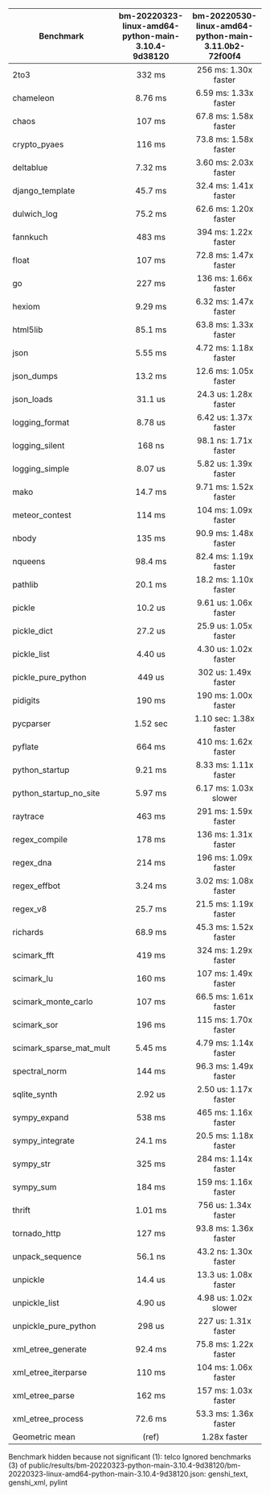 | Benchmark               | bm-20220323-linux-amd64-python-main-3.10.4-9d38120 | bm-20220530-linux-amd64-python-main-3.11.0b2-72f00f4 |
|-------------------------|:--------------------------------------------------:|:----------------------------------------------------:|
| 2to3                    | 332 ms                                             | 256 ms: 1.30x faster                                 |
| chameleon               | 8.76 ms                                            | 6.59 ms: 1.33x faster                                |
| chaos                   | 107 ms                                             | 67.8 ms: 1.58x faster                                |
| crypto_pyaes            | 116 ms                                             | 73.8 ms: 1.58x faster                                |
| deltablue               | 7.32 ms                                            | 3.60 ms: 2.03x faster                                |
| django_template         | 45.7 ms                                            | 32.4 ms: 1.41x faster                                |
| dulwich_log             | 75.2 ms                                            | 62.6 ms: 1.20x faster                                |
| fannkuch                | 483 ms                                             | 394 ms: 1.22x faster                                 |
| float                   | 107 ms                                             | 72.8 ms: 1.47x faster                                |
| go                      | 227 ms                                             | 136 ms: 1.66x faster                                 |
| hexiom                  | 9.29 ms                                            | 6.32 ms: 1.47x faster                                |
| html5lib                | 85.1 ms                                            | 63.8 ms: 1.33x faster                                |
| json                    | 5.55 ms                                            | 4.72 ms: 1.18x faster                                |
| json_dumps              | 13.2 ms                                            | 12.6 ms: 1.05x faster                                |
| json_loads              | 31.1 us                                            | 24.3 us: 1.28x faster                                |
| logging_format          | 8.78 us                                            | 6.42 us: 1.37x faster                                |
| logging_silent          | 168 ns                                             | 98.1 ns: 1.71x faster                                |
| logging_simple          | 8.07 us                                            | 5.82 us: 1.39x faster                                |
| mako                    | 14.7 ms                                            | 9.71 ms: 1.52x faster                                |
| meteor_contest          | 114 ms                                             | 104 ms: 1.09x faster                                 |
| nbody                   | 135 ms                                             | 90.9 ms: 1.48x faster                                |
| nqueens                 | 98.4 ms                                            | 82.4 ms: 1.19x faster                                |
| pathlib                 | 20.1 ms                                            | 18.2 ms: 1.10x faster                                |
| pickle                  | 10.2 us                                            | 9.61 us: 1.06x faster                                |
| pickle_dict             | 27.2 us                                            | 25.9 us: 1.05x faster                                |
| pickle_list             | 4.40 us                                            | 4.30 us: 1.02x faster                                |
| pickle_pure_python      | 449 us                                             | 302 us: 1.49x faster                                 |
| pidigits                | 190 ms                                             | 190 ms: 1.00x faster                                 |
| pycparser               | 1.52 sec                                           | 1.10 sec: 1.38x faster                               |
| pyflate                 | 664 ms                                             | 410 ms: 1.62x faster                                 |
| python_startup          | 9.21 ms                                            | 8.33 ms: 1.11x faster                                |
| python_startup_no_site  | 5.97 ms                                            | 6.17 ms: 1.03x slower                                |
| raytrace                | 463 ms                                             | 291 ms: 1.59x faster                                 |
| regex_compile           | 178 ms                                             | 136 ms: 1.31x faster                                 |
| regex_dna               | 214 ms                                             | 196 ms: 1.09x faster                                 |
| regex_effbot            | 3.24 ms                                            | 3.02 ms: 1.08x faster                                |
| regex_v8                | 25.7 ms                                            | 21.5 ms: 1.19x faster                                |
| richards                | 68.9 ms                                            | 45.3 ms: 1.52x faster                                |
| scimark_fft             | 419 ms                                             | 324 ms: 1.29x faster                                 |
| scimark_lu              | 160 ms                                             | 107 ms: 1.49x faster                                 |
| scimark_monte_carlo     | 107 ms                                             | 66.5 ms: 1.61x faster                                |
| scimark_sor             | 196 ms                                             | 115 ms: 1.70x faster                                 |
| scimark_sparse_mat_mult | 5.45 ms                                            | 4.79 ms: 1.14x faster                                |
| spectral_norm           | 144 ms                                             | 96.3 ms: 1.49x faster                                |
| sqlite_synth            | 2.92 us                                            | 2.50 us: 1.17x faster                                |
| sympy_expand            | 538 ms                                             | 465 ms: 1.16x faster                                 |
| sympy_integrate         | 24.1 ms                                            | 20.5 ms: 1.18x faster                                |
| sympy_str               | 325 ms                                             | 284 ms: 1.14x faster                                 |
| sympy_sum               | 184 ms                                             | 159 ms: 1.16x faster                                 |
| thrift                  | 1.01 ms                                            | 756 us: 1.34x faster                                 |
| tornado_http            | 127 ms                                             | 93.8 ms: 1.36x faster                                |
| unpack_sequence         | 56.1 ns                                            | 43.2 ns: 1.30x faster                                |
| unpickle                | 14.4 us                                            | 13.3 us: 1.08x faster                                |
| unpickle_list           | 4.90 us                                            | 4.98 us: 1.02x slower                                |
| unpickle_pure_python    | 298 us                                             | 227 us: 1.31x faster                                 |
| xml_etree_generate      | 92.4 ms                                            | 75.8 ms: 1.22x faster                                |
| xml_etree_iterparse     | 110 ms                                             | 104 ms: 1.06x faster                                 |
| xml_etree_parse         | 162 ms                                             | 157 ms: 1.03x faster                                 |
| xml_etree_process       | 72.6 ms                                            | 53.3 ms: 1.36x faster                                |
| Geometric mean          | (ref)                                              | 1.28x faster                                         |

Benchmark hidden because not significant (1): telco
Ignored benchmarks (3) of public/results/bm-20220323-python-main-3.10.4-9d38120/bm-20220323-linux-amd64-python-main-3.10.4-9d38120.json: genshi_text, genshi_xml, pylint
